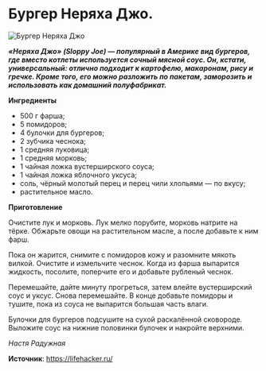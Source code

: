 # Бургер Неряха Джо.

![Бургер Неряха Джо](/images/Kulinar/Second/burger_neryaha.jpg 'Бургер Неряха Джо')

_**«Неряха Джо» (Sloppy Joe) — популярный в Америке вид бургеров, где вместо котлеты используется сочный мясной соус. Он, кстати, универсальный: отлично подходит к картофелю, макаронам, рису и гречке. Кроме того, его можно разложить по пакетам, заморозить и использовать как домашний полуфабрикат.**_

**Ингредиенты**

- 500 г фарша;
- 5 помидоров;
- 4 булочки для бургеров;
- 2 зубчика чеснока;
- 1 средняя луковица;
- 1 средняя морковь;
- 1 чайная ложка вустерширского соуса;
- 1 чайная ложка яблочного уксуса;
- соль, чёрный молотый перец и перец чили хлопьями — по вкусу;
- растительное масло.

**Приготовление**

Очистите лук и морковь. Лук мелко порубите, морковь натрите на тёрке. Обжарьте овощи на растительном масле, а после добавьте к ним фарш.

Пока он жарится, снимите с помидоров кожу и разомните мякоть вилкой. Очистите и измельчите чеснок. Когда из фарша выпарится жидкость, посолите, поперчите его и добавьте рубленый чеснок.

Перемешайте, дайте минуту прогреться, затем влейте вустерширский соус и уксус. Снова перемешайте. В конце добавьте помидоры и тушите, пока из соуса не выпарится большая часть влаги.

Булочки для бургеров подсушите на сухой раскалённой сковороде. Выложите соус на нижние половинки булочек и накройте верхними.

_Настя Радужная_

**Источник**: https://lifehacker.ru/
